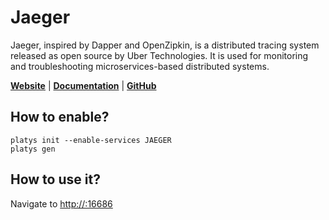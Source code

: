 # Jaeger

Jaeger, inspired by Dapper and OpenZipkin, is a distributed tracing system released as open source by Uber Technologies. It is used for monitoring and troubleshooting microservices-based distributed systems.

**[Website](https://www.jaegertracing.io/)** | **[Documentation](https://www.jaegertracing.io/docs/1.29/)** | **[GitHub](https://github.com/jaegertracing/jaeger)**

## How to enable?

```
platys init --enable-services JAEGER
platys gen
```

## How to use it?

Navigate to <http://:16686>
